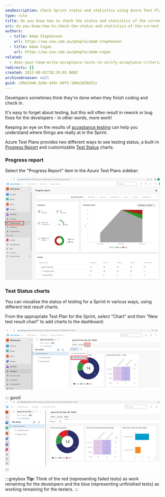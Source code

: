 ```yaml
---
seoDescription: Check Sprint status and statistics using Azure Test Plans' Progress Report and customizable Test Status charts.
type: rule
title: Do you know how to check the status and statistics of the current Sprint?
uri: do-you-know-how-to-check-the-status-and-statistics-of-the-current-sprint
authors:
  - title: Adam Stephensen
    url: https://ww.ssw.com.au/people/adam-stephensen
  - title: Adam Cogan
    url: https://ww.ssw.com.au/people/adam-cogan
related:
  - does-your-team-write-acceptance-tests-to-verify-acceptance-criteria
redirects: []
created: 2012-08-01T18:29:05.000Z
archivedreason: null
guid: c09e24e8-2a9e-449c-b0f5-180a1836d51c
---
```


Developers sometimes think they're done when they finish coding and check in.

It's easy to forget about testing, but this will often result in rework or bug fixes for the developers - in other words, more work!

Keeping an eye on the results of [acceptance testing](/does-your-team-write-acceptance-tests-to-verify-acceptance-criteria) can help you understand where things are really at in the Sprint.

<!--endintro-->

Azure Test Plans provides two different ways to see testing status, a built-in [Progress Report](https://docs.microsoft.com/en-us/azure/devops/test/progress-report?view=azure-devops) and customizable [Test Status](https://docs.microsoft.com/en-us/azure/devops/test/track-test-status?view=azure-devops) charts.

### Progress report

Select the "Progress Report" item in the Azure Test Plans sidebar:

![Figure: Progress Report showing that this Sprint currently has 2 'Failed' tests (red) and 2 'Passed' tests (green)](progress-report.jpg)

### Test Status charts

You can visualise the status of testing for a Sprint in various ways, using different test result charts.

From the appropriate Test Plan for the Sprint, select "Chart" and then "New test result chart" to add charts to the dashboard:

![Figure: Adding a test result chart to visualise test status in Azure Test Plans](test-status-charts.jpg)

::: good
![Figure: Good example - Different charts visualise test status in different ways](test-status-charts-more.jpg)
:::

:::greybox
**Tip:** Think of the red (representing failed tests) as work remaining for the developers and the blue (representing unfinished tests) as working remaining for the testers.
:::
